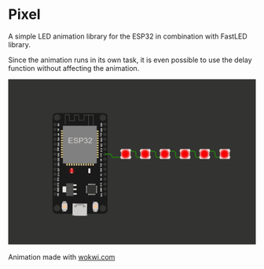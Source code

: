 # Pixel
A simple LED animation library for the ESP32 in combination with FastLED library.

Since the animation runs in its own task, it is even possible to use the delay function without affecting the animation.

![](./doc/img/Pixel.gif)

Animation made with [wokwi.com](https://wokwi.com/projects/349095247615099476)

